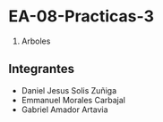 # EA-08-Practicas-3
 1. Arboles

## Integrantes
  - Daniel Jesus Solis Zuñiga
  - Emmanuel Morales Carbajal
  - Gabriel Amador Artavia
